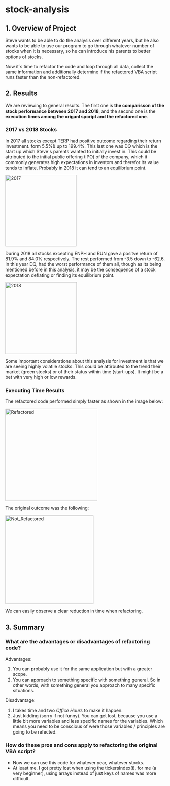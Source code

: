 # stock-analysis

## 1. Overview of Project
Steve wants to be able to do the analysis over different years, but he also wants to be able to use our program to go through whatever number of stocks when it is necessary, so he can introduce his parents to better options of stocks.

Now it´s time to refactor the code and loop through all data, collect the same information and additionally determine if the refactored VBA script runs faster than the non-refactored. 


## 2. Results

We are reviewing to general results. The first one is **the comparisson of the stock performance between 2017 and 2018**, and the second one is the **execution times among the origanl spcript and the refactored one**. 

### 2017 vs 2018 Stocks

In 2017 all stocks except TERP had positive outcome regarding their return investment. form 5.5%& up to 199.4%. This last one was DQ which is the start up which Steve´s parents wanted to initially invest in. This could be attributed to the initial public offering (IPO) of the company, which it commonly generates high expectations in investors and therefor its value tends to inflate. Probably in 2018 it can tend to an equilibrium point. 

<img width="224" alt="2017" src="https://user-images.githubusercontent.com/84519822/148663408-1f4e0427-fe58-45cc-8b78-77ed9aeb9fa4.png">


During 2018 all stocks excepting ENPH and RUN gave a positve return of 81.9% and 84.0% respectively. The rest performed from -3.5 down to -62.6. In this year DQ, had the worst performance of them all, though as its being mentioned before in this analysis, it may be the consequence of a stock expectation deflating or finding its equilibrium point. 

<img width="225" alt="2018" src="https://user-images.githubusercontent.com/84519822/148663405-d860033b-dbe6-4b81-9475-28bac55f6c34.png">

Some important considerations about this analysis for investment is that we are seeing highly volatile stocks. This could be attirbuted to the trend their market (green stocks) or of their status within time (start-ups). It might be a bet with very high or low rewards. 

### Executing Time Results

The refactored code performed simply faster as shown in the image below: 

<img width="290" alt="Refactored" src="https://user-images.githubusercontent.com/84519822/148663031-c1cabb04-7c7e-4214-8673-7935c8643f97.png">

The original outcome was the following: 

<img width="278" alt="Not_Refactored" src="https://user-images.githubusercontent.com/84519822/148663036-71fe3a4d-ef4e-4954-a33b-d7a0d48badac.png">

We can easily observe a clear reduction in time when refactoring.

## 3. Summary

### What are the advantages or disadvantages of refactoring code?

Advantages: 
1. You can probably use it for the same application but with a greater scope. 
2. You can approach to something specific with something general. So in other words, with something general you approach to many specific situations. 

Disadvantage: 
1. I takes time and two *Office Hours* to make it happen. 
2. Just kidding (sorry if not funny). You can get lost, because you use a little bit more variables and less specific names for the variables. Which means you need to be conscious of were those variables / principles are going to be refected.   

### How do these pros and cons apply to refactoring the original VBA script?

- Now we can use this code for whatever year, whatever stocks. 
- At least me. I got pretty lost when using the tickersIndex(i), for me (a very beginner), using arrays instead of just keys of names was more difficult. 
